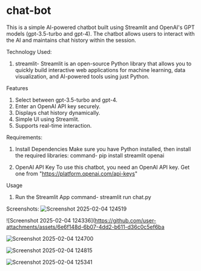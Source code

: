 # chat-bot
This is a simple AI-powered chatbot built using Streamlit and OpenAI's GPT models (gpt-3.5-turbo and gpt-4). The chatbot allows users to interact with the AI and maintains chat history within the session.

Technology Used:
1. streamlit- Streamlit is an open-source Python library that allows you to quickly build interactive web applications for machine learning, data visualization, and AI-powered tools using just Python.
   

Features
1. Select between gpt-3.5-turbo and gpt-4.
2. Enter an OpenAI API key securely.
3. Displays chat history dynamically.
4. Simple UI using Streamlit.
5. Supports real-time interaction.

Requirements:
1. Install Dependencies
Make sure you have Python installed, then install the required libraries:
command- pip install streamlit openai

2. OpenAI API Key
To use this chatbot, you need an OpenAI API key. Get one from "https://platform.openai.com/api-keys"

Usage
1. Run the Streamlit App
command- streamlit run chat.py

Screenshots:
![Screenshot 2025-02-04 124519](https://github.com/user-attachments/assets/5445458a-68a4-4b34-9d13-5b24cc8bbe64)


![Screenshot 2025-02-04 124336](https://github.com/user-attachments/assets/6e6f148d-6b07-4dd2-b611-d36c0c5ef6ba



![Screenshot 2025-02-04 124700](https://github.com/user-attachments/assets/b4db9ad6-510d-49b0-80ad-1bb2a816ceeb)


![Screenshot 2025-02-04 124815](https://github.com/user-attachments/assets/a20c747e-185e-4da2-9ad8-b8e77555e97d)


![Screenshot 2025-02-04 125341](https://github.com/user-attachments/assets/b1999eb0-f0f1-4711-809e-6296b8ed27e8)
